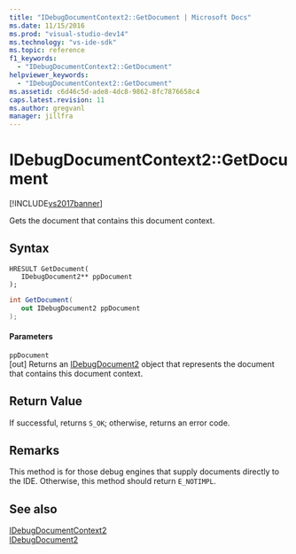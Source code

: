 ```yaml
---
title: "IDebugDocumentContext2::GetDocument | Microsoft Docs"
ms.date: 11/15/2016
ms.prod: "visual-studio-dev14"
ms.technology: "vs-ide-sdk"
ms.topic: reference
f1_keywords: 
  - "IDebugDocumentContext2::GetDocument"
helpviewer_keywords: 
  - "IDebugDocumentContext2::GetDocument"
ms.assetid: c6d46c5d-ade8-4dc8-9862-8fc7876658c4
caps.latest.revision: 11
ms.author: gregvanl
manager: jillfra
---
```

# IDebugDocumentContext2::GetDocument
[!INCLUDE[vs2017banner](../../../includes/vs2017banner.md)]

Gets the document that contains this document context.  
  
## Syntax  
  
```cpp#  
HRESULT GetDocument(   
   IDebugDocument2** ppDocument  
);  
```  
  
```csharp  
int GetDocument(   
   out IDebugDocument2 ppDocument  
);  
```  
  
#### Parameters  
 `ppDocument`  
 [out] Returns an [IDebugDocument2](../../../extensibility/debugger/reference/idebugdocument2.md) object that represents the document that contains this document context.  
  
## Return Value  
 If successful, returns `S_OK`; otherwise, returns an error code.  
  
## Remarks  
 This method is for those debug engines that supply documents directly to the IDE. Otherwise, this method should return `E_NOTIMPL`.  
  
## See also  
 [IDebugDocumentContext2](../../../extensibility/debugger/reference/idebugdocumentcontext2.md)   
 [IDebugDocument2](../../../extensibility/debugger/reference/idebugdocument2.md)
